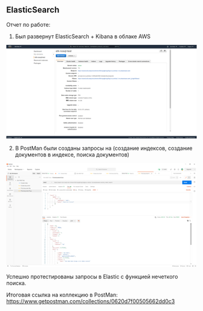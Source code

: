 ﻿## ElasticSearch

Отчет по работе:
1. Был развернут ElasticSearch + Kibana в облаке AWS

![ELK AWS](attachements/elk_aws.png)

2. В PostMan были созданы запросы на (создание индексов, создание документов в индексе, поиска документов)

![ELK AWS](attachements/elk_postman.png)

Успешно протестированы запросы в Elastic с функцией нечеткого поиска.

Итоговая ссылка на коллекцию в PostMan: https://www.getpostman.com/collections/0620d7f00505662dd0c3